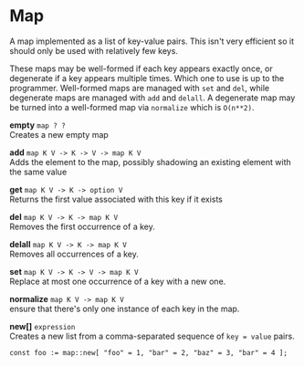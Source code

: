 # Map

A map implemented as a list of key-value pairs. This isn't very efficient so it should only be used with relatively few keys.

These maps may be well-formed if each key appears exactly once, or degenerate if a key appears multiple times. Which one to use is up to the programmer. Well-formed maps are managed with `set` and `del`, while degenerate maps are managed with `add` and `delall`. A degenerate map may be turned into a well-formed map via `normalize` which is `O(n**2)`.

**empty** `map ? ?` <br/>
Creates a new empty map

**add** `map K V -> K -> V -> map K V` <br/>
Adds the element to the map, possibly shadowing an existing element with the same value

**get** `map K V -> K -> option V` <br/>
Returns the first value associated with this key if it exists

**del** `map K V -> K -> map K V` <br/>
Removes the first occurrence of a key.

**delall** `map K V -> K -> map K V` <br/>
Removes all occurrences of a key.

**set** `map K V -> K -> V -> map K V` <br/>
Replace at most one occurrence of a key with a new one.

**normalize** `map K V -> map K V` <br/>
ensure that there's only one instance of each key in the map.

**new[]** `expression` <br/>
Creates a new list from a comma-separated sequence of `key = value` pairs.

```
const foo := map::new[ "foo" = 1, "bar" = 2, "baz" = 3, "bar" = 4 ];
```
